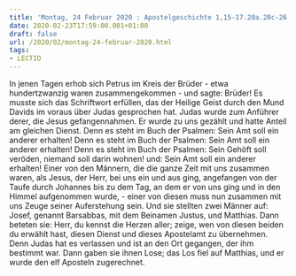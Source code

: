```yaml
---
title: 'Montag, 24 Februar 2020 : Apostelgeschichte 1,15-17.20a.20c-26.'
date: 2020-02-23T17:59:00.001+01:00
draft: false
url: /2020/02/montag-24-februar-2020.html
tags: 
- LECTIO
---
```


In jenen Tagen erhob sich Petrus im Kreis der Brüder - etwa hundertzwanzig waren zusammengekommen - und sagte: Brüder! Es musste sich das Schriftwort erfüllen, das der Heilige Geist durch den Mund Davids im voraus über Judas gesprochen hat. Judas wurde zum Anführer derer, die Jesus gefangennahmen. Er wurde zu uns gezählt und hatte Anteil am gleichen Dienst. Denn es steht im Buch der Psalmen: Sein Amt soll ein anderer erhalten! Denn es steht im Buch der Psalmen: Sein Amt soll ein anderer erhalten! Denn es steht im Buch der Psalmen: Sein Gehöft soll veröden, niemand soll darin wohnen! und: Sein Amt soll ein anderer erhalten! Einer von den Männern, die die ganze Zeit mit uns zusammen waren, als Jesus, der Herr, bei uns ein und aus ging, angefangen von der Taufe durch Johannes bis zu dem Tag, an dem er von uns ging und in den Himmel aufgenommen wurde, - einer von diesen muss nun zusammen mit uns Zeuge seiner Auferstehung sein. Und sie stellten zwei Männer auf: Josef, genannt Barsabbas, mit dem Beinamen Justus, und Matthias. Dann beteten sie: Herr, du kennst die Herzen aller; zeige, wen von diesen beiden du erwählt hast, diesen Dienst und dieses Apostelamt zu übernehmen. Denn Judas hat es verlassen und ist an den Ort gegangen, der ihm bestimmt war. Dann gaben sie ihnen Lose; das Los fiel auf Matthias, und er wurde den elf Aposteln zugerechnet.